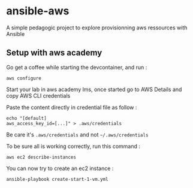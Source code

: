 # ansible-aws
A simple pedagogic project to explore provisionning aws ressources with Ansible

## Setup with aws academy

Go get a coffee while starting the devcontainer, and run :

```
aws configure
```

Start your lab in aws academy lms, once started go to AWS Details and copy AWS CLI credentials

Paste the content directly in credential file as follow :

```
echo "[default]
aws_access_key_id=[...]" > .aws/credentials
```

Be care it's `.aws/credentials` and not `~/.aws/credentials`

To be sure all is working correctly, run this command :

```
aws ec2 describe-instances
```

You can now try to create an ec2 instance :

```
ansible-playbook create-start-1-vm.yml
```


